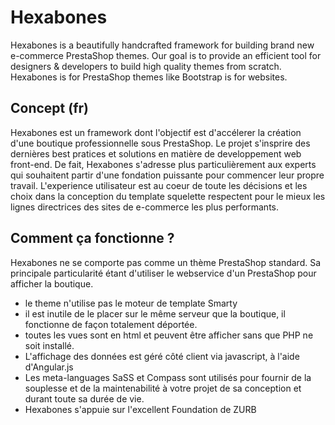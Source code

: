Hexabones
=========

Hexabones is a beautifully handcrafted framework for building brand new e-commerce PrestaShop themes.
Our goal is to provide an efficient tool for designers & developers to build high quality themes from scratch.
Hexabones is for PrestaShop themes like Bootstrap is for websites.

## Concept (fr)

Hexabones est un framework dont l'objectif est d'accélerer la création d'une boutique professionnelle sous PrestaShop.
Le projet s'insprire des dernières best pratices et solutions en matière de developpement web front-end.
De fait, Hexabones s'adresse plus particulièrement aux experts qui souhaitent partir d'une fondation puissante pour commencer leur propre travail.
L'experience utilisateur est au coeur de toute les décisions et les choix dans la conception du template squelette respectent pour le mieux les lignes directrices des sites de e-commerce les plus performants.

## Comment ça fonctionne ?

Hexabones ne se comporte pas comme un thème PrestaShop standard.
Sa principale particularité étant d'utiliser le webservice d'un PrestaShop pour afficher la boutique.
 - le theme n'utilise pas le moteur de template Smarty
 - il est inutile de le placer sur le même serveur que la boutique, il fonctionne de façon totalement déportée.
 - toutes les vues sont en html et peuvent être afficher sans que PHP ne soit installé.
 - L'affichage des données est géré côté client via javascript, à l'aide d'Angular.js
 - Les meta-languages SaSS et Compass sont utilisés pour fournir de la souplesse et de la maintenabilité à votre projet de sa conception et durant toute sa durée de vie.
 - Hexabones s'appuie sur l'excellent Foundation de ZURB
